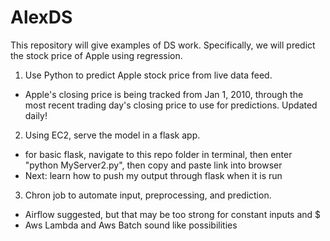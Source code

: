 # AlexDS
This repository will give examples of DS work. Specifically, we will predict the stock price of Apple using regression.

1. Use Python to predict Apple stock price from live data feed.
  - Apple's closing price is being tracked from Jan 1, 2010, through the most recent trading day's closing price to use for predictions. Updated daily!
2. Using EC2, serve the model in a flask app.
  - for basic flask, navigate to this repo folder in terminal, then enter "python MyServer2.py", then copy and paste link into browser
  - Next: learn how to push my output through flask when it is run
3. Chron job to automate input, preprocessing, and prediction.
  - Airflow suggested, but that may be too strong for constant inputs and $
  - Aws Lambda and Aws Batch sound like possibilities
